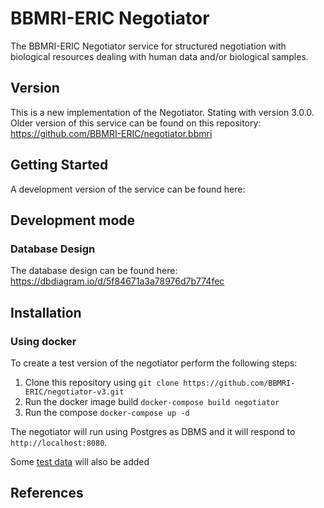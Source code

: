 # BBMRI-ERIC Negotiator

The BBMRI-ERIC Negotiator service for structured negotiation with biological resources dealing with
human data and/or biological samples.

## Version

This is a new implementation of the Negotiator. Stating with version 3.0.0. Older version of this
service can be found on this repository: https://github.com/BBMRI-ERIC/negotiator.bbmri

## Getting Started

A development version of the service can be found here:

## Development mode

### Database Design

The database design can be found here: https://dbdiagram.io/d/5f84671a3a78976d7b774fec

## Installation

### Using docker

To create a test version of the negotiator perform the following steps:

1. Clone this repository using `git clone https://github.com/BBMRI-ERIC/negotiator-v3.git`
2. Run the docker image build `docker-compose build negotiator`
3. Run the compose `docker-compose up -d`

The negotiator will run using Postgres as DBMS and it will respond to `http://localhost:8080`.

Some [test data](https://github.com/BBMRI-ERIC/negotiator-v3/blob/master/negotiator-application/src/main/resources/data-postgres.sql) will also be added 

## References
